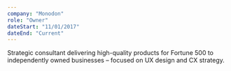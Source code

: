 ```yaml
---
company: "Monodon"
role: "Owner"
dateStart: "11/01/2017"
dateEnd: "Current"
---
```


Strategic consultant delivering high-quality products for Fortune 500 to independently owned businesses – focused on UX design and CX strategy. 